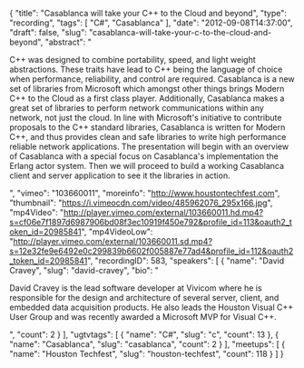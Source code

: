 {
  "title": "Casablanca will take your C++ to the Cloud and beyond",
  "type": "recording",
  "tags": [
    "C#",
    "Casablanca"
  ],
  "date": "2012-09-08T14:37:00",
  "draft": false,
  "slug": "casablanca-will-take-your-c-to-the-cloud-and-beyond",
  "abstract": "<p>C++ was designed to combine portability, speed, and light weight abstractions.  These traits have lead to C++ being the language of choice when performance, reliability, and control are required.  Casablanca is a new set of libraries from Microsoft which amongst other things brings Modern C++ to the Cloud as a first class player.  Additionally, Casablanca makes a great set of libraries to perform network communications within any network, not just the cloud.  In line with Microsoft's initiative to contribute proposals to the C++ standard libraries, Casablanca is written for Modern C++, and thus provides clean and safe libraries to write high performance reliable network applications.  The presentation will begin with an overview of Casablanca with a special focus on Casablanca's implementation the Erlang actor system. Then we will proceed to build a working Casablanca client and server application to see it the libraries in action.</p>",
  "vimeo": "103660011",
  "moreinfo": "http://www.houstontechfest.com",
  "thumbnail": "https://i.vimeocdn.com/video/485962076_295x166.jpg",
  "mp4Video": "http://player.vimeo.com/external/103660011.hd.mp4?s=cf06e7f1897d6987906bd08f3ec10919f450e792&profile_id=113&oauth2_token_id=20985841",
  "mp4VideoLow": "http://player.vimeo.com/external/103660011.sd.mp4?s=12e32fe9e6492e0c299839b6602f005887e77ad4&profile_id=112&oauth2_token_id=20985841",
  "recordingID": 583,
  "speakers": [
    {
      "name": "David Cravey",
      "slug": "david-cravey",
      "bio": "<p>David Cravey is the lead software developer at Vivicom where he is responsible for the design and architecture of several server, client, and embedded data acquisition products.  He also leads the Houston Visual C++ User Group and was recently awarded a Microsoft MVP for Visual C++.</p>",
      "count": 2
    }
  ],
  "ugtvtags": [
    {
      "name": "C#",
      "slug": "c",
      "count": 13
    },
    {
      "name": "Casablanca",
      "slug": "casablanca",
      "count": 2
    }
  ],
  "meetups": [
    {
      "name": "Houston Techfest",
      "slug": "houston-techfest",
      "count": 118
    }
  ]
}